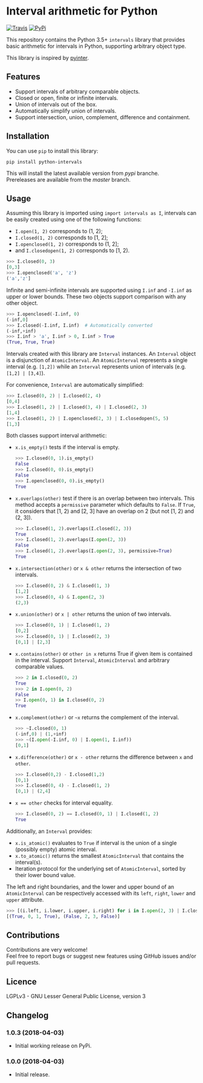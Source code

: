 
# Interval arithmetic for Python  
  
[![Travis](https://travis-ci.org/AlexandreDecan/python-intervals.svg?branch=master)](https://travis-ci.org/AlexandreDecan/python-intervals) [![PyPi](https://badge.fury.io/py/python-intervals.svg)](https://pypi.org/project/python-intervals)  
  
This repository contains the Python 3.5+ ``intervals`` library that provides basic arithmetic for intervals in Python, supporting arbitrary object type.  
  
This library is inspired by [pyinter](https://github.com/intiocean/pyinter).   
  
  
## Features  
  
 - Support intervals of arbitrary comparable objects.  
 - Closed or open, finite or infinite intervals.
 - Union of intervals out of the box.  
 - Automatically simplify union of intervals.  
 - Support intersection, union, complement, difference and containment.  

  
## Installation  
  
You can use ``pip`` to install this library:  
  
``pip install python-intervals``  
  
This will install the latest available version from *pypi* branche.  
Prereleases are available from the *master* branch.  
  
  
## Usage  
  
Assuming this library is imported using ``import intervals as I``, intervals can be easily created using one of the following functions:  
  
 - ``I.open(1, 2)`` corresponds to (1, 2);  
 - ``I.closed(1, 2)`` corresponds to [1, 2];  
 - ``I.openclosed(1, 2)`` corresponds to (1, 2];  
 - and ``I.closedopen(1, 2)`` corresponds to [1, 2).  
  
```python
>>> I.closed(0, 3)  
[0,3]  
>>> I.openclosed('a', 'z')  
('a','z']  
```  

Infinite and semi-infinite intervals are supported using ``I.inf`` and ``-I.inf`` as upper or lower bounds. These two objects support comparison with any other object. 

```python
>>> I.openclosed(-I.inf, 0)  
(-inf,0]  
>>> I.closed(-I.inf, I.inf)  # Automatically converted
(-inf,+inf)
>>> I.inf > 'a', I.inf > 0, I.inf > True
(True, True, True)
```

Intervals created with this library are ``Interval`` instances. 
An ``Interval`` object is a disjunction of ``AtomicInterval``. 
An ``AtomicInterval`` represents a single interval (e.g. ``[1,2])`` while an ``Interval`` represents union of intervals (e.g. ``[1,2] | [3,4]``).  


For convenience, ``Interval`` are automatically simplified:
```python  
>>> I.closed(0, 2) | I.closed(2, 4)
[0,4]
>>> I.closed(1, 2) | I.closed(3, 4) | I.closed(2, 3)
[1,4]
>>> I.closed(1, 2) | I.openclosed(2, 3) | I.closedopen(5, 5)
[1,3]
```  

Both classes support interval arithmetic:

 - ``x.is_empty()`` tests if the interval is empty.  

	```python
	>>> I.closed(0, 1).is_empty()
	False
	>>> I.closed(0, 0).is_empty()
	False
	>>> I.openclosed(0, 0).is_empty()
	True
	```
 
 - ``x.overlaps(other)`` test if there is an overlap between two intervals. This method accepts a ``permissive`` parameter which defaults to ``False``. If ``True``, it considers that [1, 2) and [2, 3] have an overlap on 2 (but not [1, 2) and (2, 3]).  

	```python
	>>> I.closed(1, 2).overlaps(I.closed(2, 3))
	True
	>>> I.closed(1, 2).overlaps(I.open(2, 3))
	False
	>>> I.closed(1, 2).overlaps(I.open(2, 3), permissive=True)
	True
	```
 
 - ``x.intersection(other)`` or ``x & other`` returns the intersection of two intervals.  
	```python
	>>> I.closed(0, 2) & I.closed(1, 3)
	[1,2]
	>>> I.closed(0, 4) & I.open(2, 3)
	(2,3)
	```
 - ``x.union(other)`` or ``x | other`` returns the union of two intervals.  
	```python
	>>> I.closed(0, 1) | I.closed(1, 2)
	[0,2]
	>>> I.closed(0, 1) | I.closed(2, 3)
	[0,1] | [2,3]
	```
 - ``x.contains(other)`` or ``other in x`` returns True if given item is contained in the interval. Support ``Interval``, ``AtomicInterval`` and arbitrary comparable values.  
	```python
	>>> 2 in I.closed(0, 2)
	True
	>>> 2 in I.open(0, 2)
	False
	>> I.open(0, 1) in I.closed(0, 2)
	True
	```
 - ``x.complement(other)`` or ``~x`` returns the complement of the interval.  
	```python
	>>> ~I.closed(0, 1)
	(-inf,0) | (1,+inf)
	>>> ~(I.open(-I.inf, 0) | I.open(1, I.inf))
	[0,1]
	```
 - ``x.difference(other)`` or ``x - other`` returns the difference between ``x`` and ``other``.  
	```python
	>>> I.closed(0,2) - I.closed(1,2)
	[0,1)
	>>> I.closed(0, 4) - I.closed(1, 2)
	[0,1) | (2,4]
	```
 - ``x == other`` checks for interval equality.  
	```python
	>>> I.closed(0, 2) == I.closed(0, 1) | I.closed(1, 2)
	True
	```
  
Additionally, an ``Interval`` provides:  
  
 - ``x.is_atomic()`` evaluates to ``True`` if interval is the union of a single (possibly empty) atomic interval.  
 - ``x.to_atomic()`` returns the smallest ``AtomicInterval`` that contains the interval(s).  
 - Iteration protocol for the underlying set of ``AtomicInterval``, sorted by their lower bound value.
  
The left and right boundaries, and the lower and upper bound of an ``AtomicInterval`` can be respectively accessed with its ``left``, ``right``, ``lower`` and ``upper`` attribute. 

```python
>>> [(i.left, i.lower, i.upper, i.right) for i in I.open(2, 3) | I.closed(0, 1)]
[(True, 0, 1, True), (False, 2, 3, False)]
```
  
## Contributions  
  
Contributions are very welcome!  
Feel free to report bugs or suggest new features using GitHub issues and/or pull requests.  
  
  
## Licence  
  
LGPLv3 - GNU Lesser General Public License, version 3  
  
  
## Changelog  

### 1.0.3 (2018-04-03)

 - Initial working release on PyPi.

### 1.0.0 (2018-04-03)

 - Initial release.